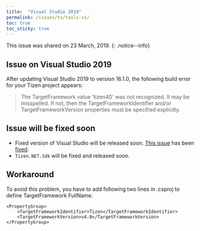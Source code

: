 ```yaml
---
title:  "Visual Studio 2019"
permalink: /issues/tv/tools-vs/
toc: true
toc_sticky: true
---
```


This issue was shared on 23 March, 2019.
{: .notice--info}

## Issue on Visual Studio 2019
After updating Visual Studio 2019 to version 16.1.0, the following build error for your Tizen project appears:

> The TargetFramework value 'tizen40' was not recognized. It may be misspelled. If not, then the TargetFrameworkIdentifier and/or TargetFrameworkVersion properties must be specified explicitly.

## Issue will be fixed soon
- Fixed version of Visual Studio will be released soon.
[This issue](https://github.com/dotnet/project-system/issues/4854) has been [fixed](https://github.com/dotnet/project-system/pull/4859).
- `Tizen.NET.Sdk` will be fixed and released soon.

## Workaround
To avoid this problem, you have to add following two lines in .csproj to define TargetFramework FullName.
```
<PropertyGroup>
    <TargetFrameworkIdentifier>Tizen</TargetFrameworkIdentifier>
    <TargetFrameworkVersion>v4.0</TargetFrameworkVersion>
</PropertyGroup>
```
